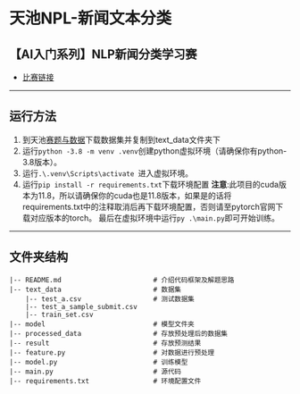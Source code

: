 # 天池NPL-新闻文本分类
## 【AI入门系列】NLP新闻分类学习赛
* [比赛链接](https://tianchi.aliyun.com/competition/entrance/531810)
---
## 运行方法
1. 到天池[赛题与数据](https://tianchi.aliyun.com/competition/entrance/531810/information)下载数据集并复制到text_data文件夹下
2. 运行`python -3.8 -m venv .venv`创建python虚拟环境（请确保你有python-3.8版本）。
3. 运行`.\.venv\Scripts\activate `进入虚拟环境。
4. 运行`pip install -r requirements.txt`下载环境配置
    **注意**:此项目的cuda版本为11.8，所以请确保你的cuda也是11.8版本，如果是的话将requirements.txt中的注释取消后再下载环境配置，否则请至pytorch官网下载对应版本的torch。
    最后在虚拟环境中运行`py .\main.py`即可开始训练。

---
## 文件夹结构
```
|-- README.md                       # 介绍代码框架及解题思路
|-- text_data                       # 数据集
    |-- test_a.csv                  # 测试数据集
    |-- test_a_sample_submit.csv
    |-- train_set.csv
|-- model                           # 模型文件夹
|-- processed_data                  # 存放预处理后的数据集
|-- result                          # 存放预测结果
|-- feature.py                      # 对数据进行预处理
|-- model.py                        # 训练模型
|-- main.py                         # 源代码
|-- requirements.txt                # 环境配置文件

```
